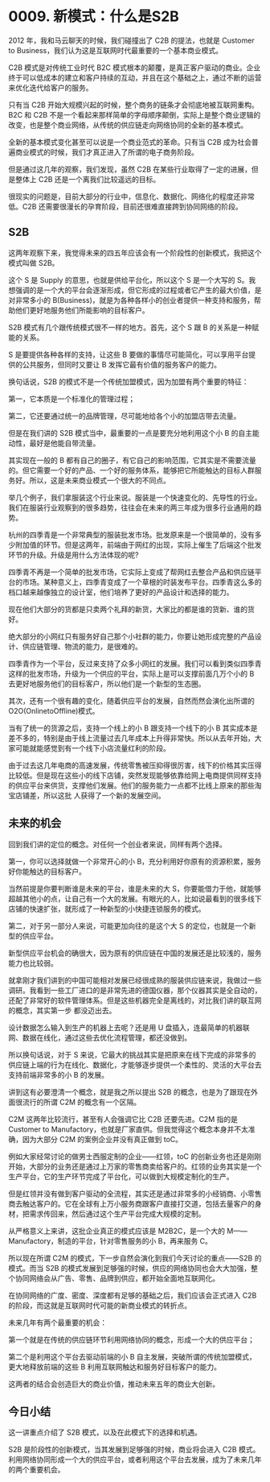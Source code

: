 # 0009. 新模式：什么是S2B
2012 年，我和马云聊天的时候，我们碰撞出了 C2B 的提法，也就是 Customer to Business，我们认为这是互联网时代最重要的一个基本商业模式。

C2B 模式是对传统工业时代 B2C 模式根本的颠覆，是真正客户驱动的商业。企业终于可以低成本的建立和客户持续的互动，并且在这个基础之上，通过不断的运营来优化迭代给客户的服务。

只有当 C2B 开始大规模兴起的时候，整个商务的链条才会彻底地被互联网重构。B2C 和 C2B 不是一个看起来那样简单的字母顺序颠倒，实际上是整个商业逻辑的改变，也是整个商业网络，从传统的供应链走向网络协同的全新的基本模式。

全新的基本模式变化甚至可以说是一个商业范式的革命。只有当 C2B 成为社会普遍商业模式的时候，我们才真正进入了所谓的电子商务阶段。

但是通过这几年的观察，我们发现，虽然 C2B 在某些行业取得了一定的进展，但是整体上 C2B 还是一个离我们比较遥远的目标。

很现实的问题是，目前大部分的行业中，信息化、数据化、网络化的程度还非常低。C2B 还需要很漫长的孕育阶段，目前还很难直接跨到协同网络的阶段。

## S2B
这两年观察下来，我觉得未来的四五年应该会有一个阶段性的创新模式，我把这个模式叫做 S2B。

这个 S 是 Supply 的意思，也就是供给平台化，所以这个 S 是一个大写的 S。我想强调的是一个大的平台会逐渐形成，但它形成的过程或者它产生的最大价值，是对非常多小的 B(Business)，就是为各种各样小的创业者提供一种支持和服务，帮助他们更好地服务他们所能影响的目标客户。

S2B 模式有几个跟传统模式很不一样的地方。首先，这个 S 跟 B 的关系是一种赋能的关系。

S 是要提供各种各样的支持，让这些 B 要做的事情尽可能简化，可以享用平台提供的公共服务，但同时又要让 B 发挥它最有价值的服务客户的能力。

换句话说，S2B 的模式不是一个传统加盟模式，因为加盟有两个重要的特征：

第一，它本质是一个标准化的管理过程；

第二，它还要通过统一的品牌管理，尽可能地给各个小的加盟店带去流量。

但是在我们讲的 S2B 模式当中，最重要的一点是要充分地利用这个小 B 的自主能动性，最好是他能自带流量。

其实现在一般的 B 都有自己的圈子，有它自己的影响范围，它其实是不需要流量的。但它需要一个好的产品、一个好的服务体系，能够把它所能触达的目标人群服务好。所以，这是未来商业模式一个很大的不同点。

举几个例子，我们拿服装这个行业来说。服装是一个快速变化的、先导性的行业。我们在服装行业观察到的很多趋势，往往会在未来的两三年成为很多行业通用的趋势。

杭州的四季青是一个非常典型的服装批发市场。批发原来是一个很简单的，没有多少附加值的环节。但是这两年，前端由于网红的出现，实际上催生了后端这个批发环节的升级。升级是用什么方法体现的呢?

四季青不再是一个简单的批发市场，它实际上变成了帮网红去整合产品和供应链平台的市场。某种意义上，四季青变成了一个草根的时装发布平台。四季青这么多的档口越来越像独立的设计室，他们培养了更好的产品设计和选择的能力。

现在他们大部分的货都是只卖两个礼拜的新货，大家比的都是谁的货新、谁的货好。

绝大部分的小网红只有服务好自己那个小社群的能力，你要让她形成完整的产品设计、供应链管理、物流的能力，是很难的。

四季青作为一个平台，反过来支持了众多小网红的发展。我们可以看到类似四季青这样的批发市场，升级为一个供应的平台，实际上是可以支撑前面几万个小的 B 去更好地服务他们的目标客户，所以他们是一个新型的生态圈。

其次，还有一个很有趣的变化，随着供应平台的发展，自然而然会演化出所谓的 O2O(OnlinetoOffline)模式。

当有了统一的货源之后，支持一个线上的小 B 跟支持一个线下的小 B 其实成本是差不多的，特别是由于线上流量过去几年成本上升得非常快。所以从去年开始，大家可能就能感觉到有一个线下小店流量红利的阶段。

由于过去这几年电商的高速发展，传统零售被压抑得很厉害，线下的价格其实压得比较低。但是现在这些小的线下店铺，突然发现能够依靠给网上电商提供同样支持的供应平台来供货，支撑他们发展。他们的服务能力一点都不比线上原来的那些淘宝店铺差，所以这批
人获得了一个新的发展空间。

## 未来的机会
回到我们讲的定位的概念。对任何一个创业者来说，同样有两个选择。

第一，你可以选择就做一个非常开心的小 B，充分利用好你原有的资源积累，服务好你能触达的目标客户。

当然前提是你要判断谁是未来的平台，谁是未来的大 S，你要能借力于他，就能够超越其他小的点，让自己有一个大的发展。有眼光的人，比如说最看到的很多线下店铺的快速扩张，就形成了一种新型的小快捷连锁服务的模式。

第二，对于另一部分人来说，可能更加向往的是这个大 S 的定位，也就是一个新型的供应平台。

新型供应平台机会的确很大，因为原有的供应链在中国的发展还是比较浅的，服务能力也比较弱。

就拿刚才我们讲到的中国可能相对发展已经很成熟的服装供应链来说，我做过一些调研。我看到一些工厂进口的是非常先进的德国仪器，那个仪器其实是全自动的，还配了非常好的软件管理体系。但是这些机器完全是离线的，对比我们讲的联互网的概念，其实第一步
都没迈出去。

设计数据怎么输入到生产的机器上去呢？还是用 U 盘插入，连最简单的机器联网、数据在线化，通过这些去优化流程管理，都还没做到。

所以换句话说，对于 S 来说，它最大的挑战其实是把原来在线下完成的非常多的供应链上端的行为在线化、数据化，才能够逐步提供一个柔性的、灵活的大平台去支持前端非常多的小 B 的发展。

讲到这有必要澄清一个概念，就是我之所以提出 S2B 的概念，也是为了跟现在外面很流行的所谓 C2M 的概念有一个区隔。

C2M 这两年比较流行，甚至有人会强调它比 C2B 还要先进。C2M 指的是 Customer to Manufactory，也就是厂家直供。但我觉得这个概念本身并不太准确，因为大部分 C2M 的案例企业并没有真正做到 toC。

例如大家经常讨论的做男士西服定制的企业——红领，toC 的创新业务也还是刚刚开始，大部分的业务还是通过上万家的零售商卖给客户的。红领的业务其实是一个生产平台，它的生产环节完成了平台化，可以做到大规模定制化的生产。

但是红领并没有做到客户驱动的全流程，其实还是通过非常多的小经销商、小零售商去触达客户的。它在全球有上万小服务商跟客户直接打交道，包括去量客户的身材，把需求传回来，然后通过这个生产平台完成大规模的定制。

从严格意义上来讲，这批企业真正的模式应该是 M2B2C，是一个大的 M——Manufactory，制造的平台，针对零售服务的小 B，再来服务 C。

所以现在所谓 C2M 的模式，下一步自然会演化到我们今天讨论的重点——S2B 的模式。而当 S2B 的模式发展到足够强的时候，供应的网络协同也会大大加强，整个协同网络会从广告、零售、品牌到供应，都开始全面地互联网化。

在协同网络的广度、密度、深度都有足够的基础之后，我们应该会正式进入 C2B 的阶段，而这就是互联网时代可能的新商业模式的转折点。

未来几年有两个最重要的机会：

第一个就是在传统的供应链环节利用网络协同的概念，形成一个大的供应平台；

第二个是利用这个平台去驱动前端的小 B 自主发展，突破所谓的传统加盟模式，更大地释放前端的这些 B 利用互联网触达和服务好目标客户的能力。

这两者的结合会创造巨大的商业价值，推动未来五年的商业大创新。

## 今日小结
这一讲重点介绍了 S2B 模式，以及在此模式下的选择和机遇。

S2B 是阶段性的创新模式，当其发展到足够强的时候，商业将会进入 C2B 模式。利用网络协同形成一个大的供应平台，或者利用这个平台去发展，成为了未来几年的两个重要机会。






